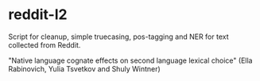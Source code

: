 # reddit-l2

Script for cleanup, simple truecasing, pos-tagging and NER for text collected from Reddit.

"Native language cognate effects on second language lexical choice" (Ella Rabinovich, Yulia Tsvetkov and Shuly Wintner)